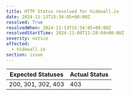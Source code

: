 ```yaml
---
title: HTTP Status resolved for hidewall.io
date: 2024-11-13T15:34:05+00:00Z
resolved: True
resolvedWhen: 2024-11-13T15:34:05+00:00Z
resolvedStartTime: 2024-11-08T11:28:04+00:00Z
severity: notice
affected:
  - hidewall.io
section: issue
---
```


| Expected Statuses | Actual Status  |
|-------------------|----------------|
| 200, 301, 302, 403 | 403 |
